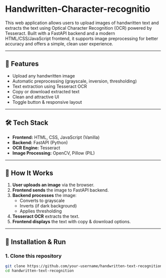 # Handwritten-Character-recognitio

This web application allows users to upload images of handwritten text and extracts the text using Optical Character Recognition (OCR) powered by Tesseract. Built with a FastAPI backend and a modern HTML/CSS/JavaScript frontend, it supports image preprocessing for better accuracy and offers a simple, clean user experience.

---

## 📌 Features

- Upload any handwritten image
- Automatic preprocessing (grayscale, inversion, thresholding)
- Text extraction using Tesseract OCR
- Copy or download extracted text
- Clean and attractive UI
- Toggle button & responsive layout

---

## 🛠️ Tech Stack

- **Frontend:** HTML, CSS, JavaScript (Vanilla)
- **Backend:** FastAPI (Python)
- **OCR Engine:** Tesseract
- **Image Processing:** OpenCV, Pillow (PIL)

---

## 🚀 How It Works

1. **User uploads an image** via the browser.
2. **Frontend sends** the image to FastAPI backend.
3. **Backend processes** the image:
   - Converts to grayscale
   - Inverts (if dark background)
   - Applies thresholding
4. **Tesseract OCR** extracts the text.
5. **Frontend displays** the text with copy & download options.

---

## 🧪 Installation & Run

### 1. Clone this repository

```bash
git clone https://github.com/your-username/handwritten-text-recognition.git
cd handwritten-text-recognition
